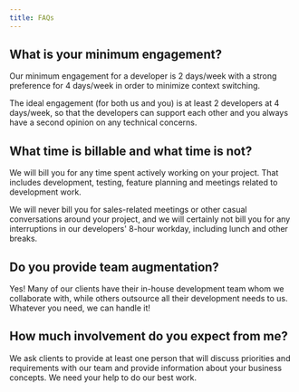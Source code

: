 ```yaml
---
title: FAQs
---
```


## What is your minimum engagement?

Our minimum engagement for a developer is 2 days/week with a strong preference for 4 days/week in
order to minimize context switching.

The ideal engagement (for both us and you) is at least 2 developers at 4 days/week, so that the 
developers can support each other and you always have a second opinion on any technical concerns. 

## What time is billable and what time is not?

We will bill you for any time spent actively working on your project. That includes development, 
testing, feature planning and meetings related to development work.

We will never bill you for sales-related meetings or other casual conversations around your project,
and we will certainly not bill you for any interruptions in our developers' 8-hour workday,
including lunch and other breaks.

## Do you provide team augmentation?

Yes! Many of our clients have their in-house development team whom we collaborate with, while others
outsource all their development needs to us. Whatever you need, we can handle it!

## How much involvement do you expect from me?

We ask clients to provide at least one person that will discuss priorities and requirements with our
team and provide information about your business concepts. We need your help to do our best work.
